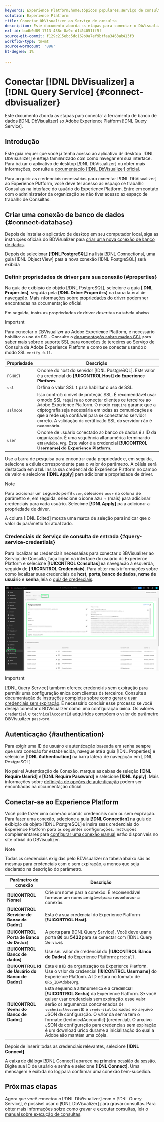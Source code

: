 ```yaml
---
keywords: Experience Platform;home;tópicos populares;serviço de consulta;Serviço de consulta;Db Visualizer;DbVisualizer;db visualizer;conectar ao serviço de consulta;
solution: Experience Platform
title: Conectar DbVisualizer ao Serviço de consulta
description: Este documento aborda as etapas para conectar o DbVisualizer ao Adobe Experience Platform Query Service.
exl-id: badb0d89-1713-438c-8a9c-d1404051ff5f
source-git-commit: f129c215ebc5dc169b9a7ef9b3faa3463ab413f3
workflow-type: tm+mt
source-wordcount: '896'
ht-degree: 1%

---
```


# Conectar [!DNL DbVisualizer] a [!DNL Query Service] {#connect-dbvisualizer}

Este documento aborda as etapas para conectar a ferramenta de banco de dados [!DNL DbVisualizer] ao Adobe Experience Platform [!DNL Query Service].

## Introdução

Este guia requer que você já tenha acesso ao aplicativo de desktop [!DNL DbVisualizer] e esteja familiarizado com como navegar em sua interface. Para baixar o aplicativo de desktop [!DNL DbVisualizer] ou obter mais informações, consulte a [documentação [!DNL DbVisualizer] oficial](https://www.dbvis.com/download/).

Para adquirir as credenciais necessárias para conectar [!DNL &#x200B; DbVisualizer] ao Experience Platform, você deve ter acesso ao espaço de trabalho Consultas na interface do usuário do Experience Platform. Entre em contato com o administrador da organização se não tiver acesso ao espaço de trabalho de Consultas.

## Criar uma conexão de banco de dados {#connect-database}

Depois de instalar o aplicativo de desktop em seu computador local, siga as instruções oficiais do BDVisualizer para [criar uma nova conexão de banco de dados](https://confluence.dbvis.com/display/UG130/Create+a+New+Database+Connection).

Depois de selecionar **[!DNL PostgreSQL]** na lista [!DNL Connections], uma guia [!DNL Object View] para a nova conexão [!DNL PostgreSQL] será exibida.

### Definir propriedades do driver para sua conexão {#properties}

Na guia de exibição de objeto [!DNL PostgreSQL], selecione a guia **[!DNL Properties]**, seguida pela **[!DNL Driver Properties]** na barra lateral de navegação. Mais informações sobre [propriedades do driver](https://confluence.dbvis.com/display/UG130/Configuring+Connection+Properties#ConfiguringConnectionProperties-DriverProperties) podem ser encontradas na documentação oficial.

Em seguida, insira as propriedades de driver descritas na tabela abaixo.

>[!IMPORTANT]
>
>Para conectar o DBVisualizer ao Adobe Experience Platform, é necessário habilitar o uso de SSL. Consulte a [documentação sobre modos SSL](./ssl-modes.md) para saber mais sobre o suporte SSL para conexões de terceiros ao Serviço de Consulta da Adobe Experience Platform e como se conectar usando o modo SSL `verify-full`.

| Propriedade | Descrição |
| ------ | ------ |
| `PGHOST` | O nome do host do servidor [!DNL PostgreSQL]. Este valor é a credencial do **[!UICONTROL Host] do Experience Platform**. |
| `ssl` | Defina o valor SSL `1` para habilitar o uso de SSL. |
| `sslmode` | Isso controla o nível de proteção SSL. É recomendável usar o modo SSL `require` ao conectar clientes de terceiros ao Adobe Experience Platform. O modo `require` garante que a criptografia seja necessária em todas as comunicações e que a rede seja confiável para se conectar ao servidor correto. A validação do certificado SSL do servidor não é necessária. |
| `user` | O nome de usuário conectado ao banco de dados é a ID da organização. É uma sequência alfanumérica terminando em `@Adobe.Org`. Este valor é a credencial **[!UICONTROL Username] do Experience Platform**. |

Use a barra de pesquisa para encontrar cada propriedade e, em seguida, selecione a célula correspondente para o valor do parâmetro. A célula será destacada em azul. Insira sua credencial do Experience Platform no campo de valor e selecione **[!DNL Apply]** para adicionar a propriedade de driver.

>[!NOTE]
>
>Para adicionar um segundo perfil `user`, selecione `user` na coluna de parâmetro e, em seguida, selecione o ícone azul + (mais) para adicionar credenciais para cada usuário. Selecione **[!DNL Apply]** para adicionar a propriedade de driver.

A coluna [!DNL Edited] mostra uma marca de seleção para indicar que o valor do parâmetro foi atualizado.

### Credenciais do Serviço de consulta de entrada {#query-service-credentials}

Para localizar as credenciais necessárias para conectar o BBVisualizer ao Serviço de Consulta, faça logon na interface do usuário do Experience Platform e selecione **[!UICONTROL Consultas]** na navegação à esquerda, seguido de **[!UICONTROL Credenciais]**. Para obter mais informações sobre como localizar suas credenciais de **host**, **porta**, **banco de dados**, **nome de usuário** e **senha**, leia o [guia de credenciais](../ui/credentials.md).

![A página Credenciais do espaço de trabalho Consultas do Experience Platform com as Credenciais e as Credenciais que Estão Expirando foi realçada.](../images/clients/dbvisualizer/query-service-credentials-page.png)

>[!IMPORTANT]
>
>[!DNL Query Service] também oferece credenciais sem expiração para permitir uma configuração única com clientes de terceiros. Consulte a documentação de [instruções completas sobre como gerar e usar credenciais sem expiração](../ui/credentials.md#non-expiring-credentials). É necessário concluir esse processo se você deseja conectar o BDVisualizer como uma configuração única. Os valores `credential` e `technicalAccountId` adquiridos compõem o valor do parâmetro DBVisualizer `password`.

## Autenticação {#authentication}

Para exigir uma ID de usuário e autenticação baseada em senha sempre que uma conexão for estabelecida, navegue até a guia [!DNL Properties] e selecione **[!DNL Authentication]** na barra lateral de navegação em [!DNL PostgreSQL].

No painel Autenticação de Conexão, marque as caixas de seleção **[!DNL Require Userid]** e **[!DNL Require Password]** e selecione **[!DNL Apply]**. Mais informações sobre [definição de opções de autenticação](https://confluence.dbvis.com/display/UG140/Setting+Common+Authentication+Options) podem ser encontradas na documentação oficial.

## Conectar-se ao Experience Platform

Você pode fazer uma conexão usando credenciais com ou sem expiração. Para fazer uma conexão, selecione a guia **[!DNL Connection]** na guia de exibição de objeto [!DNL PostgreSQL] e insira suas credenciais do Experience Platform para as seguintes configurações. Instruções complementares para [configurar uma conexão manual](https://confluence.dbvis.com/display/UG100/Setting+Up+a+Connection+Manually) estão disponíveis no site oficial do DBVisualizer.

>[!NOTE]
>
>Todas as credenciais exigidas pelo BDVisualizer na tabela abaixo são as mesmas para credenciais com e sem expiração, a menos que seja declarado na descrição do parâmetro.

| Parâmetro de conexão | Descrição |
|---|---|
| **[!UICONTROL Nome]** | Crie um nome para a conexão. É recomendável fornecer um nome amigável para reconhecer a conexão. |
| **[!UICONTROL Servidor de Banco de Dados]** | Esta é a sua credencial do Experience Platform **[!UICONTROL Host]**. |
| **[!UICONTROL Porta de Banco de Dados]** | A porta para [!DNL Query Service]. Você deve usar a porta **80** ou **5432** para se conectar com [!DNL Query Service]. |
| **[!UICONTROL Banco de dados]** | Use seu valor de credencial do **[!UICONTROL Banco de Dados]** do Experience Platform: `prod:all`. |
| **[!UICONTROL Id de Usuário do Banco de Dados]** | Esta é a ID da organização da Experience Platform. Use o valor da credencial **[!UICONTROL Username]** do Experience Platform. A ID estará no formato de `ORG_ID@AdobeOrg`. |
| **[!UICONTROL Senha do Banco de Dados]** | Esta sequência alfanumérica é a credencial **[!UICONTROL Senha]** da Experience Platform. Se você quiser usar credenciais sem expiração, esse valor serão os argumentos concatenados de `technicalAccountID` e `credential` baixados no arquivo JSON de configuração. O valor da senha tem o formato: {technicalAccountId}:{credential}. O arquivo JSON de configuração para credenciais sem expiração é um download único durante a inicialização do qual a Adobe não mantém uma cópia. |

Depois de inserir todas as credenciais relevantes, selecione **[!DNL Connect]**.

A caixa de diálogo [!DNL Connect] aparece na primeira ocasião da sessão. Digite sua ID de usuário e senha e selecione **[!DNL Connect]**. Uma mensagem é exibida no log para confirmar uma conexão bem-sucedida.

## Próximas etapas

Agora que você conectou o [!DNL DbVisualizer] com o [!DNL Query Service], é possível usar o [!DNL DbVisualizer] para gravar consultas. Para obter mais informações sobre como gravar e executar consultas, leia o [manual sobre execução de consultas](../best-practices/writing-queries.md).

